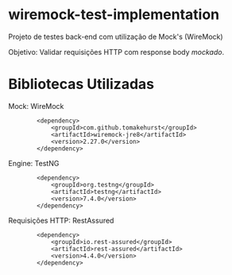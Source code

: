 # wiremock-test-implementation
Projeto de testes back-end com utilização de Mock's (WireMock)

Objetivo: Validar requisições HTTP com response body _mockado_.

# Bibliotecas Utilizadas

Mock: WireMock
```
        <dependency>
            <groupId>com.github.tomakehurst</groupId>
            <artifactId>wiremock-jre8</artifactId>
            <version>2.27.0</version>
        </dependency>
```
Engine: TestNG
```
        <dependency>
            <groupId>org.testng</groupId>
            <artifactId>testng</artifactId>
            <version>7.4.0</version>
        </dependency>
```
Requisições HTTP: RestAssured
```
        <dependency>
            <groupId>io.rest-assured</groupId>
            <artifactId>rest-assured</artifactId>
            <version>4.4.0</version>
        </dependency>
```